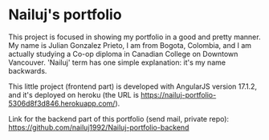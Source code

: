 # Nailuj's portfolio

This project is focused in showing my portfolio in a good and pretty manner. My name is Julian Gonzalez Prieto, I am from Bogota, Colombia, and I am actually studying a Co-op diploma in Canadian College on Downtown Vancouver. 'Nailuj' term has one simple explanation: it's my name backwards.

This little project (frontend part) is developed with AngularJS version 17.1.2, and it's deployed on heroku (the URL is https://nailuj-portfolio-5306d8f3d846.herokuapp.com/).

Link for the backend part of this portfolio (send mail, private repo): https://github.com/nailuj1992/Nailuj-portfolio-backend
